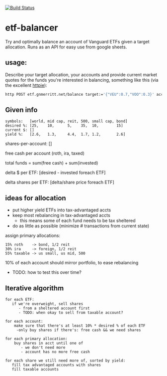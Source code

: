 [![Build Status](https://travis-ci.org/gnmerritt/etf-balancer.svg?branch=master)](https://travis-ci.org/gnmerritt/etf-balancer)

# etf-balancer

Try and optimally balance an account of Vanguard ETFs given a target allocation. Runs as an API for easy use from google sheets.

## usage:

Describe your target allocation, your accounts and provide current market quotes
for the funds you're interested in balancing, something like this (via the
excellent [httpie](https://httpie.org/)):

```bash
http POST etf.gnmerritt.net/balance target:='{"VEU":0.7,"VOO":0.3}' accounts:='[{"name":"taxed", "tax_sheltered":false,"cash":1000, "positions":{"VEU":2, "VOO":2}}]' market:='[{"symbol":"VEU", "price":54.33},{"symbol":"VOO", "price":254.77}]'
```

## Given info
```
symbols:   [world, mid cap, reit, 500, small cap, bond]
desired %: [25,    10,      5,    35,  10,        15]
current $: []
yield %:   [2.6,   1.3,     4.4,  1.7, 1.2,       2.6]
```

shares-per-account: []

free cash per account (roth, ira, taxed)

total funds = sum(free cash) + sum(invested)

delta $ per ETF: [desired - invested foreach ETF]

delta shares per ETF: [delta/share price foreach ETF]

## ideas for allocation
   * put higher yield ETFs into tax-advantaged accts
   * keep most rebalancing in tax-advantaged accts
      * this means some of each fund needs to be tax sheltered
   * do as little as possible (minimize # transactions from current state)

assign primary allocations:

```
15% roth    -> bond, 1/2 reit
30% ira     -> foreign, 1/2 reit
55% taxable -> us small, us mid, 500
```

10% of each account should mirror portfolio, to ease rebalancing
   * TODO: how to test this over time?

## Iterative algorithm

```
for each ETF:
   if we're overweight, sell shares
      - from a sheltered account first
      - TODO: when okay to sell from taxable account?

for each account:
    make sure that there's at least 10% * desired % of each ETF
     -only buy shares if there's: free cash && we need shares

for each primary allocation:
    buy shares in acct until one of
       - we don't need more
       - account has no more free cash

for each share we still need more of, sorted by yield:
   fill tax advantaged accounts with shares
   fill taxable accounts
```
